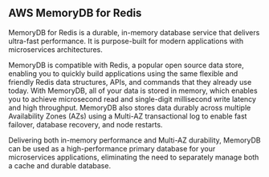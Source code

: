## AWS MemoryDB for Redis

MemoryDB for Redis is a durable, in-memory database service that delivers ultra-fast performance. It is purpose-built for modern applications with microservices architectures.

MemoryDB is compatible with Redis, a popular open source data store, enabling you to quickly build applications using the same flexible and friendly Redis data structures, APIs, and commands that they already use today. With MemoryDB, all of your data is stored in memory, which enables you to achieve microsecond read and single-digit millisecond write latency and high throughput. MemoryDB also stores data durably across multiple Availability Zones (AZs) using a Multi-AZ transactional log to enable fast failover, database recovery, and node restarts.

Delivering both in-memory performance and Multi-AZ durability, MemoryDB can be used as a high-performance primary database for your microservices applications, eliminating the need to separately manage both a cache and durable database.